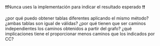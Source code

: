 
❗❗Nunca uses la implementación para indicar el resultado esperado ❗❗

¿por qué puedo obtener tablas diferentes aplicando el mismo método? 
¿ambas tablas son igual de válidas? 
¿por qué tienen que ser caminos independientes los caminos obtenidos a partir del grafo?
¿qué implicaciones tiene el proporcionar menos caminos que los indicados por CC?

